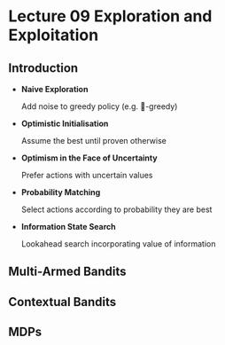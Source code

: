# Lecture 09 Exploration and Exploitation

## Introduction

* **Naive Exploration**

  Add noise to greedy policy \(e.g. -greedy\)

* **Optimistic Initialisation**

  Assume the best until proven otherwise

* **Optimism in the Face of Uncertainty**

  Prefer actions with uncertain values

* **Probability Matching**

  Select actions according to probability they are best

* **Information State Search**

  Lookahead search incorporating value of information

## Multi-Armed Bandits

## Contextual Bandits

## MDPs

